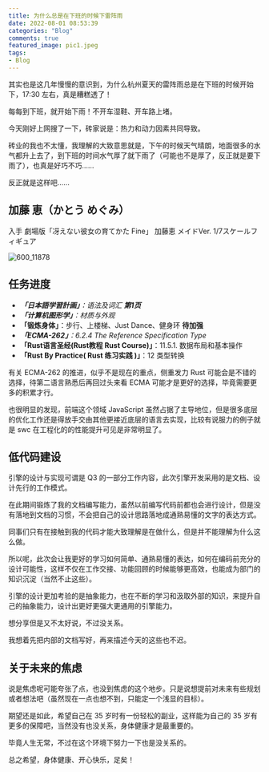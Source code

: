 ```yaml
---
title: 为什么总是在下班的时候下雷阵雨
date: 2022-08-01 08:53:39
categories: "Blog"
comments: true
featured_image: pic1.jpeg
tags:
- Blog
---
```


<!-- no node -->

<!-- more -->

其实也是这几年慢慢的意识到，为什么杭州夏天的雷阵雨总是在下班的时候开始下，17:30 左右，真是糟糕透了！

每每到下班，就开始下雨！不开车湿鞋、开车路上堵。

今天刚好上网搜了一下，砖家说是：热力和动力因素共同导致。

砖业的我也不太懂，我理解的大致意思就是，下午的时候天气晴朗，地面很多的水气都升上去了，到下班的时间水气厚了就下雨了（可能也不是厚了，反正就是要下雨了），也真是好巧不巧……

反正就是这样吧……

## 加藤 恵（かとう めぐみ）

入手 劇場版「冴えない彼女の育てかた Fine」 加藤恵 メイドVer. 1/7スケールフィギュア

![600_11878](600_11878.jpg)

## 任务进度

* ***「日本語学習計画」**：语法及词汇 **第1页***
* ***「计算机图形学」**：材质与外观*
* **「锻炼身体」**：步行、上楼梯、Just Dance、健身环 **待加强**
* ***「ECMA-262」**：6.2.4 The Reference Specification Type*
* **「Rust语言圣经(Rust教程 Rust Course)」**：11.5.1. 数据布局和基本操作
* **「Rust By Practice( Rust 练习实践 )」**：12 类型转换

有关 ECMA-262 的推进，似乎不是现在的重点，侧重发力 Rust 可能会是不错的选择，待第二语言熟悉后再回过头来看 ECMA 可能才是更好的选择，毕竟需要更多的积累才行。

也很明显的发现，前端这个领域 JavaScript 虽然占据了主导地位，但是很多底层的优化工作还是得放手交由其他更接近底层的语言去实现，比较有说服力的例子就是 swc 在工程化的的性能提升可见是非常明显了。

## 低代码建设

引擎的设计与实现可谓是 Q3 的一部分工作内容，此次引擎开发采用的是文档、设计先行的工作模式。

在此期间锻炼了我的文档编写能力，虽然以前编写代码前都也会进行设计，但是没有落地到文档的习惯，不会把自己的设计思路落地成通熟易懂的文字的表达方式。

同事们只有在接触到我的代码才能大致理解是在做什么，但是并不能理解为什么这么做。

所以呢，此次会让我更好的学习如何简单、通熟易懂的表达，如何在编码前充分的设计可能性，这样不仅在工作交接、功能回顾的时候能够更高效，也能成为部门的知识沉淀（当然不止这些）。

引擎的设计更加考验的是抽象能力，也在不断的学习和汲取外部的知识，来提升自己的抽象能力，设计出更好更强大更通用的引擎能力。

想分享但是又不太好说，不过没关系。

我想着先把内部的文档写好，再来描述今天的这些也不迟。

## 关于未来的焦虑

说是焦虑呢可能夸张了点，也没到焦虑的这个地步。只是说想提前对未来有些规划或者想法吧（虽然现在一点也想不到，只能定一个浅显的目标）。

期望还是如此，希望自己在 35 岁时有一份轻松的副业，这样能为自己的 35 岁有更多的保障吧，当然没有也没关系，身体健康才是最重要的。

毕竟人生无常，不过在这个环境下努力一下也是没关系的。

总之希望，身体健康、开心快乐，足矣！
